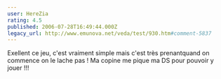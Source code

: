 ```yaml
---
user: HereZia
rating: 4.5
published: 2006-07-28T16:49:44.000Z
legacy_url: http://www.emunova.net/veda/test/930.htm#comment-5837
---
```

Exellent ce jeu, c'est vraiment simple mais c'est très prenantquand on commence on le lache pas ! Ma copine me pique ma DS pour pouvoir y jouer !!!